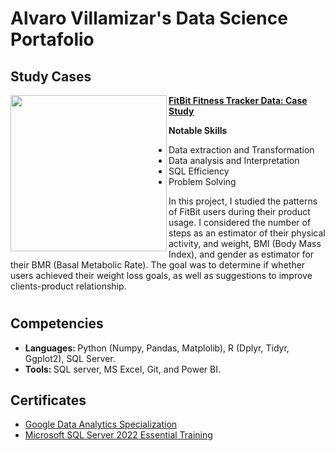 # Alvaro Villamizar's Data Science Portafolio


## Study Cases

<img align="left" width="250" height=auto src="https://miro.medium.com/v2/resize:fit:720/format:webp/1*5yaiuAgK0Uo4X62OW0CAeg.png"> **[<u> FitBit Fitness Tracker Data: Case Study </u>](https://github.com/archd3sai/Customer-Survival-Analysis-and-Churn-Prediction )**

<b> Notable Skills </b>
  - Data extraction and Transformation
  - Data analysis and Interpretation
  - SQL Efficiency
  - Problem Solving

In this project, I studied the patterns of FitBit users during their product usage. I considered the number of steps as an estimator of their physical activity, and weight, BMI (Body Mass Index), and gender as estimator for their BMR (Basal Metabolic Rate). The goal was to determine if whether users achieved their weight loss goals, as well as suggestions to improve clients-product relationship.

#

## Competencies
- <strong> Languages: </strong> Python (Numpy, Pandas, Matplolib), R (Dplyr, Tidyr, Ggplot2), SQL Server.
- <strong> Tools: </strong> SQL server, MS Excel, Git, and Power BI.

## Certificates
- <a href=“https://www.coursera.org/account/accomplishments/specialization/certificate/YZVLZVC4TKVH”> Google Data Analytics Specialization </a>
- <a href="https://www.linkedin.com/learning/certificates/bff815d15690ee694796c0e2f32b0180b83cfe241140ad8971e9a875006e7f2a"> Microsoft SQL Server 2022 Essential Training </a>
